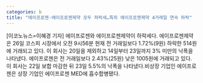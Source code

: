 ```yaml
---
categories: b
title: "에이프로젠·에이프로젠제약 모두 하락세…특히 에이프로젠제약 4거래일 연속 하락"
---
```

[이코노뉴스=이혜경 기자] 에이프로젠와 에이프로젠제약이 하락세다. 에이프로젠제약은 26일 코스피 시장에서 오전 9시56분 현재 전 거래일보다 1.72%(9원) 하락한 514원에 거래되고 있다. 이 회사는 20일을 제외하고 14일부터 23일까지 3% 미만의 낙폭을 나타냈다. 에이프로젠은 전 거래일보다 2.43%(25원) 낮은 1005원에 거래되고 있다. 이 회사는 22일 보합 마감한 뒤 23일 5.5%의 낙폭을 나타냈다.비상장 기업인 에이프로젠은 상장 기업인 에이프로젠 MED에 흡수합병됐다.